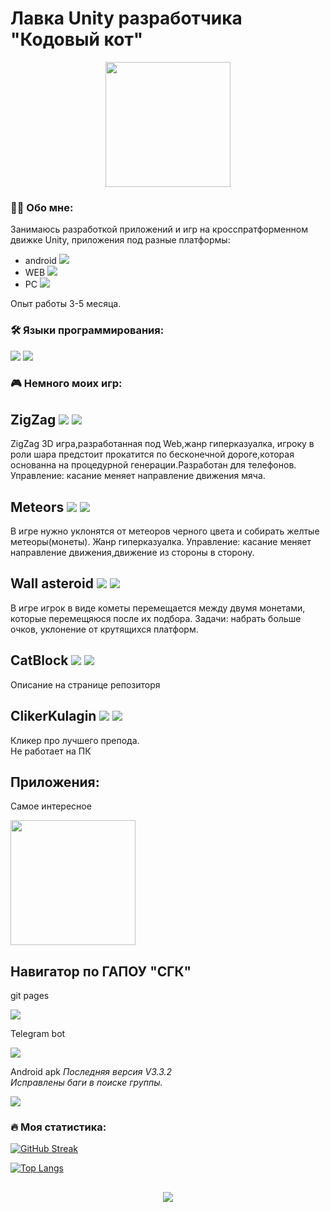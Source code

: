 # Лавка Unity разработчика "Кодовый кот"

<div id = "header" align ="center">
    <div align="center">
        <img src ="https://gifs.obs.ru-moscow-1.hc.sbercloud.ru/5b57a13bdebdf22f13fdb5b64d657a304b2dc95b89bfdd4d3714bb3d951b3266.gif" height = "200"></img>
    </div>
</div>


### :man_technologist: Обо мне:
Занимаюсь разработкой приложений и игр на кросспратформенном движке Unity, приложения под разные платформы:
  * android ![](https://img.icons8.com/?size=15&id=P2AnGyiJxMpp&format=png&color=000000)
  * WEB ![](https://img.icons8.com/?size=15&id=uiRbRCzBslGS&format=png&color=000000)
  * PC ![](https://img.icons8.com/?size=15&id=omld7q4iT5H1&format=png&color=000000)


 Опыт работы 3-5 месяца.
  ### :hammer_and_wrench: Языки программирования:
  ![](https://img.icons8.com/?size=30&id=55251&format=png&color=000000)
  ![](https://img.icons8.com/?size=30&id=VLjW6zFrsq2F&format=png&color=000000)

### 🎮 Немного моих игр:

<div id = "Game">
    <h2> ZigZag
        <img src = "https://img.icons8.com/?size=15&id=FgyP7vkcljMa&format=png&color=000000"></amg>
        <a href = "https://thecodcat.github.io/WEBGiperZ/">
            <img src ="https://img.shields.io/badge/ZigZag-red?style=flat"></img>
        </a>
    </h2>
    <p>
        ZigZag 3D игра,разработанная под Web,жанр гиперказуалка, игроку в роли шара предстоит прокатится по бесконечной дороге,которая основанна на процедурной генерации.Разработан для телефонов.
        Управление: касание меняет направление движения мяча.
    </p>
    <h2> Meteors
        <img src = "https://img.icons8.com/?size=15&id=11894&format=png&color=000000"></amg>
         <a href = "https://thecodcat.github.io/WEBMeteor/">
            <img src ="https://img.shields.io/badge/Meteors-yellow?style=flat"></img>
        </a>
    </h2>
    <p>
        В игре нужно уклонятся от метеоров черного цвета и собирать желтые метеоры(монеты). Жанр гиперказуалка. Управление: касание меняет направление движения,движение из стороны в сторону.
    </p>
    <h2>
        Wall asteroid
        <img src = "https://img.icons8.com/?size=15&id=MP4mk-h7lyZW&format=png&color=000000"></img>
        <a href = "https://thecodcat.github.io/WEBKazual/">
            <img src ="https://img.shields.io/badge/Wall asteroid-black?style=flat"></img>
        </a>
    </h2>
    <p>
        В игре игрок в виде кометы перемещается между двумя монетами, которые перемещяюся после их подбора. Задачи: набрать больше очков, уклонение от крутящихся платформ.
    </p>
  <h2>
        CatBlock
        <img src = "https://img.icons8.com/?size=15&id=tgLepcPbp6mP&format=png&color=000000"></img>
        <a href = "https://github.com/TheCodCat/ArcanoidZOVSKG/releases/">
            <img src ="https://img.shields.io/badge/CatBlock-pink?style=flat"></img>
        </a>
    </h2>
    <p>
        Описание на странице репозиторя
    </p>
        <h2> ClikerKulagin
        <img src = "https://img.icons8.com/?size=15&id=FgyP7vkcljMa&format=png&color=000000"></amg>
        <a href = "https://thecodcat.github.io/WEBK/">
            <img src ="https://img.shields.io/badge/Cliker Kulagin-cyan?style=flat"></img>
        </a>
    </h2>
    <p>
       Кликер про лучшего препода.<br>
        Не работает на ПК
    </p>
</div>

<div>
    <h2>Приложения:</h2>
    <p>
        Самое интересное
    </p>
    <img src ="https://gifs.obs.ru-moscow-1.hc.sbercloud.ru/d7106f2cf63514cc10daaba79e2d4dbaed78073c15e8e8de6661eae90b0500a4.gif" height = "200"></img>
    <h2>
        Навигатор по ГАПОУ "СГК"
    </h2>
    <p>
        git pages
    </p>
    <a href = "https://thecodcat.github.io/WEBNav/">
        <img src = "https://img.shields.io/badge/Navigation-blue?style=flat&logo=github&logoColor=white"></amg>
    </a>
    <p>
        Telegram bot
    </p>
    <a href ="https://t.me/SGKNavigation_bot">
        <img src = "https://img.shields.io/badge/NavigationBot-blue?style=flat&logo=telegram&logoColor=white"></img>
    </a>
        <p>
        Android apk <i>Последняя версия V3.3.2</i><br>
        <i>Исправлены баги в поиске группы.</i>
    </p>
    <a href ="https://github.com/TheCodCat/SgkNavigaiton/releases/download/V3.3.2/GidSamGK.V3.3.2.apk">
        <img src = "https://img.shields.io/badge/NavigationApk-blue?style=flat&logo=telegram&logoColor=white"></img>
    </a>
</div>

### :fire: Моя статистика:
[![GitHub Streak](http://github-readme-streak-stats.herokuapp.com?user=TheCodCat&theme=dark&background=000000)](https://git.io/streak-stats)

[![Top Langs](https://github-readme-stats.vercel.app/api/top-langs/?username=TheCodCat&layout=compact&theme=vision-friendly-dark)](https://github.com/anuraghazra/github-readme-stats)

<footer>
    <div align = "center">
        <h2>
            <img src = "https://gifs.obs.ru-moscow-1.hc.sbercloud.ru/e44e210f8f8e214219d096cb65944ee247f69fde9db78d79af409dcd49ff910f.gif"></img>
        </h2>
    </div>
</footer>
